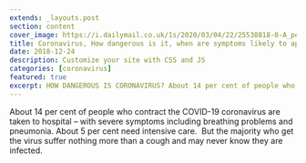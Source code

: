 ```yaml
---
extends: _layouts.post
section: content
cover_image: https://i.dailymail.co.uk/1s/2020/03/04/22/25538818-0-A_person_wearing_a_hazmat_suit_and_gas_mask_is_pictured_at_Nike_-m-29_1583362249833.jpg
title: Coronavirus, How dangerous is it, when are symptoms likely to appear, who is most at risk of death?
date: 2018-12-24
description: Customize your site with CSS and JS
categories: [coronavirus]
featured: true
excerpt: HOW DANGEROUS IS CORONAVIRUS? About 14 per cent of people who contract the COVID-19 coronavirus are taken to hospital – with severe symptoms including breathing problems and pneumonia. About 5 per cent need intensive care. But the majority who get the virus suffer nothing more than a cough and may never know they are infected. So far, thousands of people around the world have already recovered from coronavirus – and that just includes the numbers who received a diagnosis. 
---
```


About 14 per cent of people who contract the COVID-19 coronavirus are taken to hospital – with severe symptoms including breathing problems and pneumonia. About 5 per cent need intensive care.&nbsp; But the majority who get the virus suffer nothing more than a cough and may never know they are infected. 